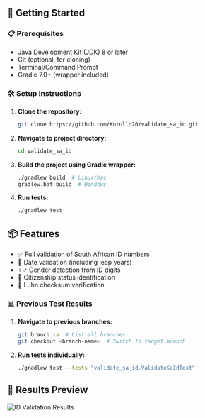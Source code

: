 ## 🚀 Getting Started

### 📋 Prerequisites
- Java Development Kit (JDK) 8 or later
- Git (optional, for cloning)
- Terminal/Command Prompt
- Gradle 7.0+ (wrapper included)

### 🛠️ Setup Instructions
1. **Clone the repository:**
   ```bash
   git clone https://github.com/Kutullo20/validate_sa_id.git
2. **Navigate to project directory:**
   ```bash
   cd validate_sa_id
3. **Build the project using Gradle wrapper:**
   ```bash
   ./gradlew build  # Linux/Mac
   gradlew.bat build  # Windows
4. **Run tests:**
   ```bash
   ./gradlew test

## 📦 Features
- ✅ Full validation of South African ID numbers
- 📅 Date validation (including leap years)
- ♀️♂️ Gender detection from ID digits
- 🛂 Citizenship status identification
- 🔢 Luhn checksum verification

### 📊 Previous Test Results
1. **Navigate to previous branches:**
   ```bash
   git branch -a  # List all branches
   git checkout <branch-name>  # Switch to target branch
2. **Run tests individually:**
   ```bash
   ./gradlew test --tests "validate_sa_id.ValidateSaIdTest"

## 👀 Results Preview 
![ID Validation Results](ID-VALIDATION-RESULTS.png)









   
